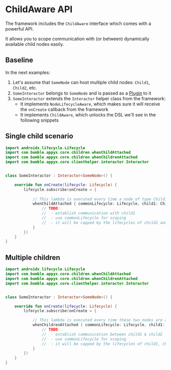 

# ChildAware API

The framework includes the `ChildAware` interface which comes with a powerful API.

It allows you to scope communication with (or between) dynamically available child nodes easily.

## Baseline

In the next examples:

1. Let's assume that `SomeNode` can host multiple child nodes: `Child1`, `Child2`, etc.
2. `SomeInteractor` belongs to `SomeNode` and is passed as a [Plugin](plugins.md)
   to it
3. `SomeInteractor` extends the `Interactor` helper class from the framework:
    - It implements `NodeLifecycleAware`, which makes sure it will receive the `onCreate` callback
      from the framework
    - It implements `ChildAware`, which unlocks the DSL we'll see in the following
      snippets

## Single child scenario

```kotlin
import androidx.lifecycle.Lifecycle
import com.bumble.appyx.core.children.whenChildAttached
import com.bumble.appyx.core.children.whenChildrenAttached
import com.bumble.appyx.core.clienthelper.interactor.Interactor


class SomeInteractor : Interactor<SomeNode>() {

    override fun onCreate(lifecycle: Lifecycle) {
        lifecycle.subscribe(onCreate = {
            
            // This lambda is executed every time a node of type Child1Node is attached:
            whenChildAttached { commonLifecycle: Lifecycle, child1: Child1Node ->
                // TODO:
                //  - establish communication with child1 
                //  - use commonLifecycle for scoping 
                //  - it will be capped by the lifecycles of child1 and the parent
            }
        })
    }
}
```


## Multiple children

```kotlin
import androidx.lifecycle.Lifecycle
import com.bumble.appyx.core.children.whenChildAttached
import com.bumble.appyx.core.children.whenChildrenAttached
import com.bumble.appyx.core.clienthelper.interactor.Interactor


class SomeInteractor : Interactor<SomeNode>() {

    override fun onCreate(lifecycle: Lifecycle) {
        lifecycle.subscribe(onCreate = {

            // This lambda is executed every time these two nodes are attached at the same time:
            whenChildrenAttached { commonLifecycle: Lifecycle, child1: Child1Node, child2: Child2Node ->
                // TODO
                //  - establish communication between child1 & child2 
                //  - use commonLifecycle for scoping
                //  - it will be capped by the lifecycles of child1, child2 and the parent
            }
        })
    }
}
```

